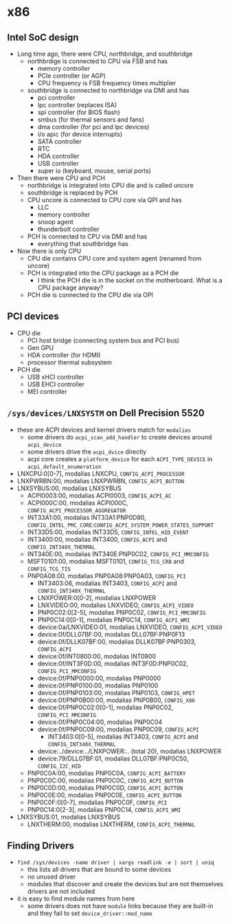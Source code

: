 x86
===

## Intel SoC design

- Long time ago, there were CPU, northbridge, and southbridge
  - northbrdige is connected to CPU via FSB and has
    - memory controller
    - PCIe controller (or AGP)
    - CPU frequency is FSB frequency times multiplier
  - southbridge is connected to northbridge via DMI and has
    - pci controller
    - lpc controller (replaces ISA)
    - spi controller (for BIOS flash)
    - smbus (for thermal sensors and fans)
    - dma controller (for pci and lpc devices)
    - i/o apic (for device interrupts)
    - SATA controller
    - RTC
    - HDA controller
    - USB controller
    - super io (keyboard, mouse, serial ports)
- Then there were CPU and PCH
  - northbridge is integrated into CPU die and is called uncore
  - southbridge is replaced by PCH
  - CPU uncore is connected to CPU core via QPI and has
    - LLC
    - memory controller
    - snoop agent
    - thunderbolt controller
  - PCH is connected to CPU via DMI and has
    - everything that southbridge has
- Now there is only CPU
  - CPU die contains CPU core and system agent (renamed from uncore)
  - PCH is integrated into the CPU package as a PCH die
    - I think the PCH die is in the socket on the motherboard.  What is a CPU
      package anyway?
  - PCH die is connected to the CPU die via OPI

## PCI devices

- CPU die
  - PCI host bridge (connecting system bus and PCI bus)
  - Gen GPU
  - HDA controller (for HDMI)
  - processor thermal subsystem
- PCH die
  - USB xHCI controller
  - USB EHCI controller
  - MEI controller

## `/sys/devices/LNXSYSTM` on Dell Precision 5520

- these are ACPI devices and kernel drivers match for `modalias`
  - some drivers do `acpi_scan_add_handler` to create devices around `acpi_device`
  - some drivers drive the `acpi_dvice` directly
  - acpi core creates a `platform_device` for each `ACPI_TYPE_DEVICE` in
    `acpi_default_enumeration`
- LNXCPU:0[0-7], modalias LNXCPU, `CONFIG_ACPI_PROCESSOR`
- LNXPWRBN:00, modalias LNXPWRBN, `CONFIG_ACPI_BUTTON`
- LNXSYBUS:00, modalias LNXSYBUS
  - ACPI0003:00, modalias ACPI0003, `CONFIG_ACPI_AC`
  - ACPI000C:00, modalias ACPI000C, `CONFIG_ACPI_PROCESSOR_AGGREGATOR`
  - INT33A1:00, modalias INT33A1:PNP0D80, `CONFIG_INTEL_PMC_CORE`:`CONFIG_ACPI_SYSTEM_POWER_STATES_SUPPORT`
  - INT33D5:00, modalias INT33D5, `CONFIG_INTEL_HID_EVENT`
  - INT3400:00, modalias INT3400, `CONFIG_ACPI` and `CONFIG_INT340X_THERMAL`
  - INT340E:00, modalias INT340E:PNP0C02, `CONFIG_PCI_MMCONFIG`
  - MSFT0101:00, modalias MSFT0101, `CONFIG_TCG_CRB` and `CONFIG_TCG_TIS`
  - PNP0A08:00, modalias PNP0A08:PNP0A03, `CONFIG_PCI`
    - INT3403:06, modalias INT3403, `CONFIG_ACPI` and `CONFIG_INT340X_THERMAL`
    - LNXPOWER:0[0-2], modalias LNXPOWER
    - LNXVIDEO:00, modalias LNXVIDEO, `CONFIG_ACPI_VIDEO`
    - PNP0C02:0[2-5], modalias PNP0C02, `CONFIG_PCI_MMCONFIG`
    - PNP0C14:0[0-1], modalias PNP0C14, `CONFIG_ACPI_WMI`
    - device:0a/LNXVIDEO:01, modalias LNXVIDEO, `CONFIG_ACPI_VIDEO`
    - device:0f/DLL07BF:00, modalias DLL07BF:PNP0F13
    - device:0f/DLLK07BF:00, modalias DLLK07BF:PNP0303, `CONFIG_ACPI`
    - device:0f/INT0800:00, modalias INT0800
    - device:0f/INT3F0D:00, modalias INT3F0D:PNP0C02, `CONFIG_PCI_MMCONFIG`
    - device:0f/PNP0000:00, modalias PNP0000
    - device:0f/PNP0100:00, modalias PNP0100
    - device:0f/PNP0103:00, modalias PNP0103, `CONFIG_HPET`
    - device:0f/PNP0B00:00, modalias PNP0B00, `CONFIG_X86`
    - device:0f/PNP0C02:0[0-1], modalias PNP0C02, `CONFIG_PCI_MMCONFIG`
    - device:0f/PNP0C04:00, modalias PNP0C04
    - device:0f/PNP0C09:00, modalias PNP0C09, `CONFIG_ACPI`
      - INT3403:0[0-5], modalias INT3403, `CONFIG_ACPI` and `CONFIG_INT340X_THERMAL`
    - device:../device:../LNXPOWER:.. (total 20), modalias LNXPOWER
    - device:79/DLL07BF:01, modalias DLL07BF:PNP0C50, `CONFIG_I2C_HID`
  - PNP0C0A:00, modalias PNP0C0A, `CONFIG_ACPI_BATTERY`
  - PNP0C0C:00, modalias PNP0C0C, `CONFIG_ACPI_BUTTON`
  - PNP0C0D:00, modalias PNP0C0D, `CONFIG_ACPI_BUTTON`
  - PNP0C0E:00, modalias PNP0C0E, `CONFIG_ACPI_BUTTON`
  - PNP0C0F:0[0-7], modalias PNP0C0F, `CONFIG_PCI`
  - PNP0C14:0[2-3], modalias PNP0C14, `CONFIG_ACPI_WMI`
- LNXSYBUS:01, modalias LNXSYBUS
  - LNXTHERM:00, modalias LNXTHERM, `CONFIG_ACPI_THERMAL`

## Finding Drivers

- `find /sys/devices -name driver | xargs readlink -e | sort | uniq`
  - this lists all drivers that are bound to some devices
  - no unused driver
  - modules that discover and create the devices but are not themselves
    drivers are not included
- it is easy to find module names from here
  - some drivers does not have `module` links because they are built-in and
    they fail to set `device_driver::mod_name`

